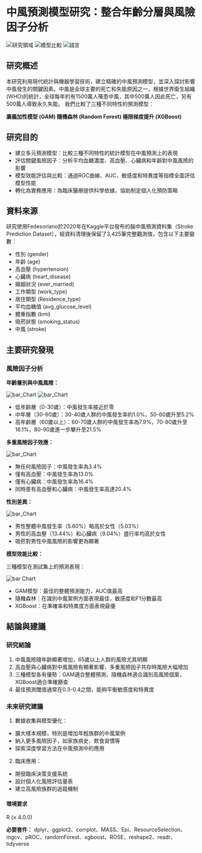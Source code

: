 # 中風預測模型研究：整合年齡分層與風險因子分析

![研究領域](https://img.shields.io/badge/%E7%A0%94%E7%A9%B6%E9%A0%98%E5%9F%9F-%E4%B8%AD%E9%A2%A8%E9%A0%90%E6%B8%AC-blue)
![模型比較](https://img.shields.io/badge/%E6%A8%A1%E5%9E%8B%E6%AF%94%E8%BC%83-GAM%7CRandomForest%7CXGBoost-orange)
![語言](https://img.shields.io/badge/%E8%AA%9E%E8%A8%80-R-lightgrey)

## 研究概述
本研究利用現代統計與機器學習技術，建立精確的中風預測模型，並深入探討影響中風發生的關鍵因素。中風是全球主要的死亡和失能原因之一，根據世界衛生組織(WHO)的統計，全球每年約有1500萬人罹患中風，其中500萬人因此死亡，另有500萬人導致永久失能。
我們比較了三種不同特性的預測模型：

**廣義加性模型 (GAM)
隨機森林 (Random Forest)
極限梯度提升 (XGBoost)**

## 研究目的
- 建立多元預測模型：比較三種不同特性的統計模型在中風預測上的表現
- 評估關鍵風險因子：分析平均血糖濃度、高血壓、心臟病和年齡對中風風險的影響
- 模型效能評估與比較：通過ROC曲線、AUC、敏感度和特異度等指標全面評估模型性能
- 轉化為實務應用：為臨床醫療提供科學依據，協助制定個人化預防策略

## 資料來源
研究使用Fedesoriano於2020年在Kaggle平台發布的腦中風預測資料集（Stroke Prediction Dataset），經資料清理後保留了3,425筆完整觀測值，包含以下主要變數：

- 性別 (gender)
- 年齡 (age)
- 高血壓 (hypertension)
- 心臟病 (heart_disease)
- 婚姻狀況 (ever_married)
- 工作類型 (work_type)
- 居住類型 (Residence_type)
- 平均血糖值 (avg_glucose_level)
- 體重指數 (bmi)
- 吸菸狀態 (smoking_status)
- 中風 (stroke)

## 主要研究發現

### 風險因子分析

**年齡層別與中風風險：**

![bar_Chart](image/Stroke-Rate-by-Age-Group.png)
![bar_Chart](image/Stroke-and-Risk-Factors-Rates-by-Age-Group.png)

- 低年齡層（0-30歲）：中風發生率接近於零
- 中年層（30-60歲）：30-40歲人群的中風發生率約1.0%，50-60歲升至5.2%
- 高年齡層（60歲以上）：60-70歲人群的中風發生率為7.9%，70-80歲升至16.1%，80-90歲進一步攀升至21.5%


**多重風險因子效應：**

![bar_Chart](image/Stroke-Rate-by-Risk-Factor-Combination.png)

- 無任何風險因子：中風發生率為3.4%
- 僅有高血壓：中風發生率為13.0%
- 僅有心臟病：中風發生率為16.4%
- 同時患有高血壓和心臟病：中風發生率高達20.4%


**性別差異：**

![bar_Chart](image/different-gender-of-risk-factor-comparsion.png)

- 男性整體中風發生率（5.60%）略高於女性（5.03%）
- 男性的高血壓（13.44%）和心臟病（9.04%）盛行率均高於女性
- 吸菸對男性中風風險的影響更為顯著

**模型效能比較：**

三種模型在測試集上的預測表現：

![bar Chart](image/model.png)

- GAM模型：最佳的整體預測能力，AUC值最高
- 隨機森林：在識別中風案例方面表現最佳，敏感度和F1分數最高
- XGBoost：在準確率和特異度方面表現最優

## 結論與建議
### 研究結論

1. 中風風險隨年齡顯著增加，65歲以上人群的風險尤其明顯
2. 高血壓與心臟病對中風風險有顯著影響，多重風險因子共存時風險大幅增加
3. 三種模型各有優勢：GAM適合整體預測，隨機森林適合識別高風險個案，XGBoost適合準確篩查
4. 最佳預測閾值通常在0.3-0.4之間，能夠平衡敏感度和特異度

### 未來研究建議

1. 數據收集與模型優化：
- 擴大樣本規模，特別是增加年輕族群的中風案例
- 納入更多風險因子，如家族病史、飲食習慣等
- 探索深度學習方法在中風預測中的應用


2. 臨床應用：
- 開發臨床決策支援系統
- 設計個人化風險評估量表
- 建立高風險族群的追蹤機制


#### 環境要求

R (≥ 4.0.0)

**必要套件：**
dplyr、ggplot2、corrplot、MASS、Epi、ResourceSelection、mgcv、pROC、randomForest、xgboost、ROSE、reshape2、readr、tidyverse

